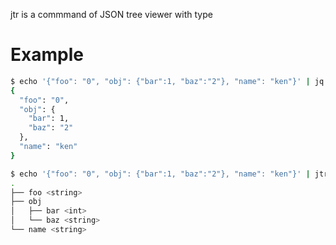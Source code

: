 jtr is a commmand of JSON tree viewer with type

# Example

```bash
$ echo '{"foo": "0", "obj": {"bar":1, "baz":"2"}, "name": "ken"}' | jq
{
  "foo": "0",
  "obj": {
    "bar": 1,
    "baz": "2"
  },
  "name": "ken"
}

$ echo '{"foo": "0", "obj": {"bar":1, "baz":"2"}, "name": "ken"}' | jtr
.
├── foo <string>
├── obj
│   ├── bar <int>
│   └── baz <string>
└── name <string>
```
